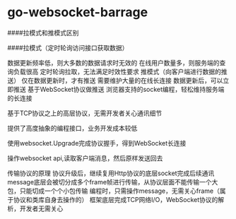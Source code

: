 # go-websocket-barrage
####拉模式和推模式区别

####拉模式（定时轮询访问接口获取数据）

数据更新频率低，则大多数的数据请求时无效的
在线用户数量多，则服务端的查询负载很高
定时轮询拉取，无法满足时效性要求
推模式（向客户端进行数据的推送）
仅在数据更新时，才有推送
需要维护大量的在线长连接
数据更新后，可以立即推送
基于WebSocket协议做推送
浏览器支持的socket编程，轻松维持服务端的长连接

基于TCP协议之上的高层协议，无需开发者关心通讯细节

提供了高度抽象的编程接口，业务开发成本较低

使用websocket.Upgrade完成协议握手，得到WebSocket长连接

操作websocket api,读取客户端消息，然后原样发送回去

传输协议的原理
协议升级后，继续复用Http协议的底层socket完成后续通讯 message底层会被切分成多个frame帧进行传输，从协议层面不能传输一个大包，只能切成一个个小包传输 编程时，只需操作message，无需关心frame（属于协议和类库自身去操作的） 框架底层完成TCP网络I/O，WebSocket协议的解析，开发者无需关心
